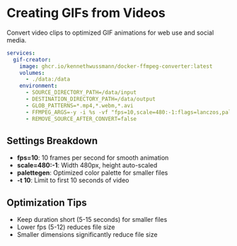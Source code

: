 # Creating GIFs from Videos

Convert video clips to optimized GIF animations for web use and social media.

```yaml
services: 
  gif-creator:
    image: ghcr.io/kennethwussmann/docker-ffmpeg-converter:latest
    volumes:
      - ./data:/data
    environment:
      - SOURCE_DIRECTORY_PATH=/data/input
      - DESTINATION_DIRECTORY_PATH=/data/output
      - GLOB_PATTERNS=*.mp4,*.webm,*.avi
      - FFMPEG_ARGS=-y -i %s -vf "fps=10,scale=480:-1:flags=lanczos,palettegen=stats_mode=diff" -t 10 %s.gif
      - REMOVE_SOURCE_AFTER_CONVERT=false
```

## Settings Breakdown

- **fps=10**: 10 frames per second for smooth animation
- **scale=480:-1**: Width 480px, height auto-scaled
- **palettegen**: Optimized color palette for smaller files
- **-t 10**: Limit to first 10 seconds of video

## Optimization Tips

- Keep duration short (5-15 seconds) for smaller files
- Lower fps (5-12) reduces file size
- Smaller dimensions significantly reduce file size